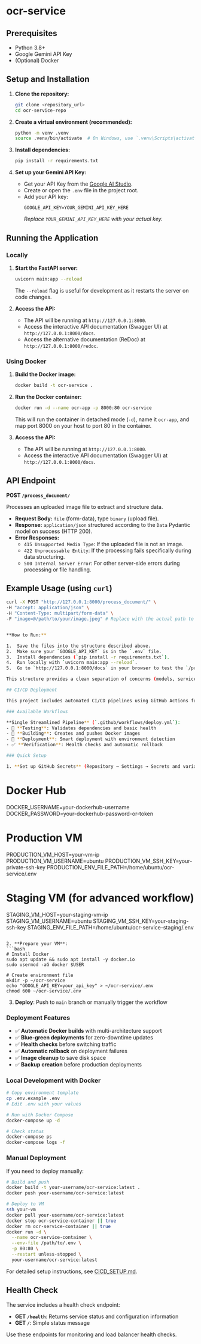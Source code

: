 # ocr-service

## Prerequisites

-   Python 3.8+
-   Google Gemini API Key
-   (Optional) Docker

## Setup and Installation

1.  **Clone the repository:**

    ```bash
    git clone <repository_url>
    cd ocr-service-repo
    ```

2.  **Create a virtual environment (recommended):**

    ```bash
    python -m venv .venv
    source .venv/bin/activate  # On Windows, use `.venv\Scripts\activate`
    ```

3.  **Install dependencies:**

    ```bash
    pip install -r requirements.txt
    ```

4.  **Set up your Gemini API Key:**
    -   Get your API Key from the [Google AI Studio](https://aistudio.google.com/app/apikey).
    -   Create or open the `.env` file in the project root.
    -   Add your API key:
        ```dotenv
        GOOGLE_API_KEY=YOUR_GEMINI_API_KEY_HERE
        ```
        _Replace `YOUR_GEMINI_API_KEY_HERE` with your actual key._

## Running the Application

### Locally

1.  **Start the FastAPI server:**

    ```bash
    uvicorn main:app --reload
    ```

    The `--reload` flag is useful for development as it restarts the server on code changes.

2.  **Access the API:**
    -   The API will be running at `http://127.0.0.1:8000`.
    -   Access the interactive API documentation (Swagger UI) at `http://127.0.0.1:8000/docs`.
    -   Access the alternative documentation (ReDoc) at `http://127.0.0.1:8000/redoc`.

### Using Docker

1.  **Build the Docker image:**

    ```bash
    docker build -t ocr-service .
    ```

2.  **Run the Docker container:**

    ```bash
    docker run -d --name ocr-app -p 8000:80 ocr-service
    ```

    This will run the container in detached mode (`-d`), name it `ocr-app`, and map port 8000 on your host to port 80 in the container.

3.  **Access the API:**
    -   The API will be running at `http://127.0.0.1:8000`.
    -   Access the interactive API documentation (Swagger UI) at `http://127.0.0.1:8000/docs`.

## API Endpoint

**POST `/process_document/`**

Processes an uploaded image file to extract and structure data.

-   **Request Body:** `file` (form-data), type `binary` (upload file).
-   **Response:** `application/json` structured according to the `Data` Pydantic model on success (HTTP 200).
-   **Error Responses:**
    -   `415 Unsupported Media Type`: If the uploaded file is not an image.
    -   `422 Unprocessable Entity`: If the processing fails specifically during data structuring.
    -   `500 Internal Server Error`: For other server-side errors during processing or file handling.

## Example Usage (using `curl`)

```bash
curl -X POST "http://127.0.0.1:8000/process_document/" \
-H "accept: application/json" \
-H "Content-Type: multipart/form-data" \
-F "image=@/path/to/your/image.jpeg" # Replace with the actual path to your image file


**How to Run:**

1.  Save the files into the structure described above.
2.  Make sure your `GOOGLE_API_KEY` is in the `.env` file.
3.  Install dependencies (`pip install -r requirements.txt`).
4.  Run locally with `uvicorn main:app --reload`.
5.  Go to `http://127.0.0.1:8000/docs` in your browser to test the `/process_document/` endpoint by uploading an image file.

This structure provides a clean separation of concerns (models, services, main app) and is a good starting point for a more complex application.

## CI/CD Deployment

This project includes automated CI/CD pipelines using GitHub Actions for seamless deployment to VM instances.

### Available Workflows

**Single Streamlined Pipeline** (`.github/workflows/deploy.yml`):
- 🧪 **Testing**: Validates dependencies and basic health
- 🐳 **Building**: Creates and pushes Docker images
- 🚀 **Deployment**: Smart deployment with environment detection
- ✅ **Verification**: Health checks and automatic rollback

### Quick Setup

1. **Set up GitHub Secrets** (Repository → Settings → Secrets and variables → Actions):
```

# Docker Hub

DOCKER_USERNAME=your-dockerhub-username
DOCKER_PASSWORD=your-dockerhub-password-or-token

# Production VM

PRODUCTION_VM_HOST=your-vm-ip
PRODUCTION_VM_USERNAME=ubuntu
PRODUCTION_VM_SSH_KEY=your-private-ssh-key
PRODUCTION_ENV_FILE_PATH=/home/ubuntu/ocr-service/.env

# Staging VM (for advanced workflow)

STAGING_VM_HOST=your-staging-vm-ip
STAGING_VM_USERNAME=ubuntu
STAGING_VM_SSH_KEY=your-staging-ssh-key
STAGING_ENV_FILE_PATH=/home/ubuntu/ocr-service-staging/.env

````

2. **Prepare your VM**:
```bash
# Install Docker
sudo apt update && sudo apt install -y docker.io
sudo usermod -aG docker $USER

# Create environment file
mkdir -p ~/ocr-service
echo "GOOGLE_API_KEY=your_api_key" > ~/ocr-service/.env
chmod 600 ~/ocr-service/.env
````

3. **Deploy**: Push to `main` branch or manually trigger the workflow

### Deployment Features

-   ✅ **Automatic Docker builds** with multi-architecture support
-   ✅ **Blue-green deployments** for zero-downtime updates
-   ✅ **Health checks** before switching traffic
-   ✅ **Automatic rollback** on deployment failures
-   ✅ **Image cleanup** to save disk space
-   ✅ **Backup creation** before production deployments

### Local Development with Docker

```bash
# Copy environment template
cp .env.example .env
# Edit .env with your values

# Run with Docker Compose
docker-compose up -d

# Check status
docker-compose ps
docker-compose logs -f
```

### Manual Deployment

If you need to deploy manually:

```bash
# Build and push
docker build -t your-username/ocr-service:latest .
docker push your-username/ocr-service:latest

# Deploy to VM
ssh your-vm
docker pull your-username/ocr-service:latest
docker stop ocr-service-container || true
docker rm ocr-service-container || true
docker run -d \
  --name ocr-service-container \
  --env-file /path/to/.env \
  -p 80:80 \
  --restart unless-stopped \
  your-username/ocr-service:latest
```

For detailed setup instructions, see [CICD_SETUP.md](CICD_SETUP.md).

## Health Check

The service includes a health check endpoint:

-   **GET `/health`**: Returns service status and configuration information
-   **GET `/`**: Simple status message

Use these endpoints for monitoring and load balancer health checks.
